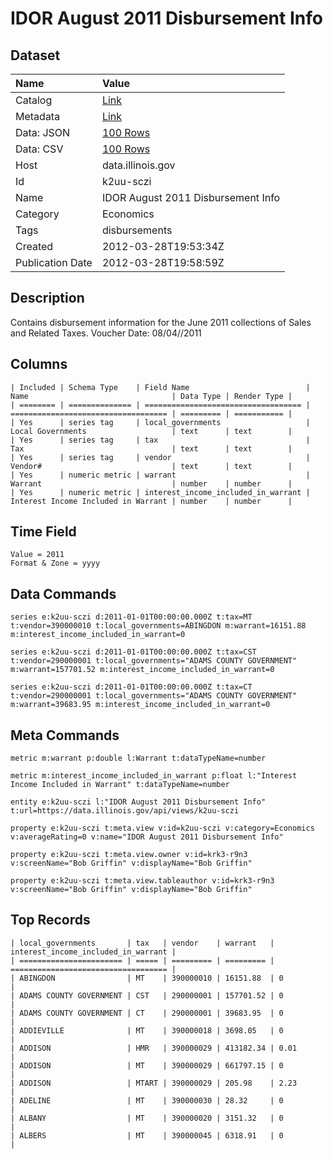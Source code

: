 # IDOR August 2011 Disbursement Info

## Dataset

| Name | Value |
| :--- | :---- |
| Catalog | [Link](https://catalog.data.gov/dataset/idor-august-2011-disbursement-info-45701) |
| Metadata | [Link](https://data.illinois.gov/api/views/k2uu-sczi) |
| Data: JSON | [100 Rows](https://data.illinois.gov/api/views/k2uu-sczi/rows.json?max_rows=100) |
| Data: CSV | [100 Rows](https://data.illinois.gov/api/views/k2uu-sczi/rows.csv?max_rows=100) |
| Host | data.illinois.gov |
| Id | k2uu-sczi |
| Name | IDOR August 2011 Disbursement Info |
| Category | Economics |
| Tags | disbursements |
| Created | 2012-03-28T19:53:34Z |
| Publication Date | 2012-03-28T19:58:59Z |

## Description

Contains disbursement information for the June 2011 collections of Sales and Related Taxes. Voucher Date: 08/04//2011

## Columns

```ls
| Included | Schema Type    | Field Name                          | Name                                | Data Type | Render Type |
| ======== | ============== | =================================== | =================================== | ========= | =========== |
| Yes      | series tag     | local_governments                   | Local Governments                   | text      | text        |
| Yes      | series tag     | tax                                 | Tax                                 | text      | text        |
| Yes      | series tag     | vendor                              | Vendor#                             | text      | text        |
| Yes      | numeric metric | warrant                             | Warrant                             | number    | number      |
| Yes      | numeric metric | interest_income_included_in_warrant | Interest Income Included in Warrant | number    | number      |
```

## Time Field

```ls
Value = 2011
Format & Zone = yyyy
```

## Data Commands

```ls
series e:k2uu-sczi d:2011-01-01T00:00:00.000Z t:tax=MT t:vendor=390000010 t:local_governments=ABINGDON m:warrant=16151.88 m:interest_income_included_in_warrant=0

series e:k2uu-sczi d:2011-01-01T00:00:00.000Z t:tax=CST t:vendor=290000001 t:local_governments="ADAMS COUNTY GOVERNMENT" m:warrant=157701.52 m:interest_income_included_in_warrant=0

series e:k2uu-sczi d:2011-01-01T00:00:00.000Z t:tax=CT t:vendor=290000001 t:local_governments="ADAMS COUNTY GOVERNMENT" m:warrant=39683.95 m:interest_income_included_in_warrant=0
```

## Meta Commands

```ls
metric m:warrant p:double l:Warrant t:dataTypeName=number

metric m:interest_income_included_in_warrant p:float l:"Interest Income Included in Warrant" t:dataTypeName=number

entity e:k2uu-sczi l:"IDOR August 2011 Disbursement Info" t:url=https://data.illinois.gov/api/views/k2uu-sczi

property e:k2uu-sczi t:meta.view v:id=k2uu-sczi v:category=Economics v:averageRating=0 v:name="IDOR August 2011 Disbursement Info"

property e:k2uu-sczi t:meta.view.owner v:id=krk3-r9n3 v:screenName="Bob Griffin" v:displayName="Bob Griffin"

property e:k2uu-sczi t:meta.view.tableauthor v:id=krk3-r9n3 v:screenName="Bob Griffin" v:displayName="Bob Griffin"
```

## Top Records

```ls
| local_governments       | tax   | vendor    | warrant   | interest_income_included_in_warrant | 
| ======================= | ===== | ========= | ========= | =================================== | 
| ABINGDON                | MT    | 390000010 | 16151.88  | 0                                   | 
| ADAMS COUNTY GOVERNMENT | CST   | 290000001 | 157701.52 | 0                                   | 
| ADAMS COUNTY GOVERNMENT | CT    | 290000001 | 39683.95  | 0                                   | 
| ADDIEVILLE              | MT    | 390000018 | 3698.05   | 0                                   | 
| ADDISON                 | HMR   | 390000029 | 413182.34 | 0.01                                | 
| ADDISON                 | MT    | 390000029 | 661797.15 | 0                                   | 
| ADDISON                 | MTART | 390000029 | 205.98    | 2.23                                | 
| ADELINE                 | MT    | 390000030 | 28.32     | 0                                   | 
| ALBANY                  | MT    | 390000020 | 3151.32   | 0                                   | 
| ALBERS                  | MT    | 390000045 | 6318.91   | 0                                   | 
```